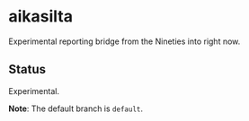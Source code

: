 # aikasilta

Experimental reporting bridge from the Nineties into right now.

## Status

Experimental.

**Note**: The default branch is `default`.
